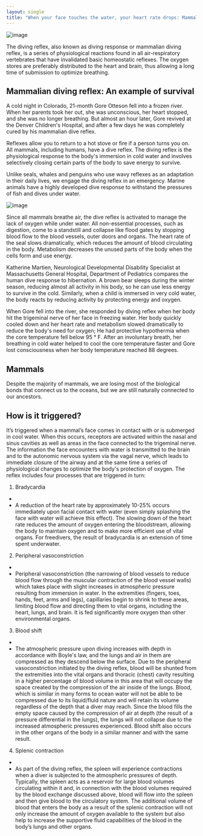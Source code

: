 ```yaml
---
layout: single
title: "When your face touches the water, your heart rate drops: Mammalian Diving Reflex"
---
```

![image](https://i.hizliresim.com/5a8ZDl.jpg)

The diving reflex, also known as diving response or mammalian diving reflex, is a series of physiological reactions found in all air-respiratory vertebrates that have invalidated basic homeostatic reflexes. The oxygen stores are preferably distributed to the heart and brain, thus allowing a long time of submission to optimize breathing.

Mammalian diving reflex: An example of survival
-
A cold night in Colorado, 21-month Gore Otteson fell into a frozen river. When her parents took her out, she was unconscious, her heart stopped, and she was no longer breathing. But almost an hour later, Gore revived at the Denver Children's Hospital, and after a few days he was completely cured by his mammalian dive reflex.

Reflexes allow you to return to a hot stove or fire if a person turns you on. All mammals, including humans, have a dive reflex. The diving reflex is the physiological response to the body's immersion in cold water and involves selectively closing certain parts of the body to save energy to survive.

Unlike seals, whales and penguins who use wavy reflexes as an adaptation in their daily lives, we engage the diving reflex in an emergency. Marine animals have a highly developed dive response to withstand the pressures of fish and dives under water.

<script async src="//pagead2.googlesyndication.com/pagead/js/adsbygoogle.js"></script>
<ins class="adsbygoogle"
     style="display:block; text-align:center;"
     data-ad-layout="in-article"
     data-ad-format="fluid"
     data-ad-client="ca-pub-7868661326160958"
     data-ad-slot="3072558811"></ins>
<script>
     (adsbygoogle = window.adsbygoogle || []).push({});
</script>

![image](https://i.hizliresim.com/nQAXal.jpg)

Since all mammals breathe air, the dive reflex is activated to manage the lack of oxygen while under water. All non-essential processes, such as digestion, come to a standstill and collapse like flood gates by stopping blood flow to the blood vessels, outer doors and organs. The heart rate of the seal slows dramatically, which reduces the amount of blood circulating in the body. Metabolism decreases the unused parts of the body when the cells form and use energy.

Katherine Martien, Neurological Developmental Disability Specialist at Massachusetts General Hospital, Department of Pediatrics compares the human dive response to hibernation. A brown bear sleeps during the winter season, reducing almost all activity in his body, so he can use less energy to survive in the cold. Similarly, when a child is immersed in very cold water, the body reacts by reducing activity by protecting energy and oxygen.

When Gore fell into the river, she responded by diving reflex when her body hit the trigeminal nerve of her face in freezing water. Her body quickly cooled down and her heart rate and metabolism slowed dramatically to reduce the body's need for oxygen; He had protective hypothermia when the core temperature fell below 95 ° F. After an involuntary breath, her breathing in cold water helped to cool the core temperature faster and Gore lost consciousness when her body temperature reached 88 degrees.

Mammals
-
Despite the majority of mammals, we are losing most of the biological bonds that connect us to the oceans, but we are still naturally connected to our ancestors.

<script async src="//pagead2.googlesyndication.com/pagead/js/adsbygoogle.js"></script>
<ins class="adsbygoogle"
     style="display:block; text-align:center;"
     data-ad-layout="in-article"
     data-ad-format="fluid"
     data-ad-client="ca-pub-7868661326160958"
     data-ad-slot="3072558811"></ins>
<script>
     (adsbygoogle = window.adsbygoogle || []).push({});
</script>

How is it triggered?
-
It’s triggered when a mammal’s face comes in contact with or is submerged in cool water. When this occurs, receptors are activated within the nasal and sinus cavities as well as areas in the face connected to the trigeminal nerve. The information the face encounters with water is transmitted to the brain and to the autonomic nervous system via the vagal nerve, which leads to immediate closure of the airway and at the same time a series of physiological changes to optimize the body's protection of oxygen. The reflex includes four processes that are triggered in turn:

1. Bradycardia
-
- A reduction of the heart rate by approximately 10-25% occurs immediately upon facial contact with water (even simply splashing the face with water will achieve this effect). The slowing down of the heart rate reduces the amount of oxygen entering the bloodstream, allowing the body to maintain oxygen and to make more efficient use of vital organs. For freedivers, the result of bradycardia is an extension of time spent underwater.

2. Peripheral vasoconstriction
-
- Peripheral vasoconstriction (the narrowing of blood vessels to reduce blood flow through the muscular contraction of the blood vessel walls) which takes place with slight increases in atmospheric pressure resulting from immersion in water. In the extremities (fingers, toes, hands, feet, arms and legs), capillaries begin to shrink to these areas, limiting blood flow and directing them to vital organs, including the heart, lungs, and brain. It is fed significantly more oxygen than other environmental organs.

<script async src="//pagead2.googlesyndication.com/pagead/js/adsbygoogle.js"></script>
<ins class="adsbygoogle"
     style="display:block; text-align:center;"
     data-ad-layout="in-article"
     data-ad-format="fluid"
     data-ad-client="ca-pub-7868661326160958"
     data-ad-slot="3072558811"></ins>
<script>
     (adsbygoogle = window.adsbygoogle || []).push({});
</script>

3. Blood shift
-
- The atmospheric pressure upon diving increases with depth in accordance with Boyle's law, and the lungs and air in them are compressed as they descend below the surface. Due to the peripheral vasoconstriction initiated by the diving reflex, blood will be shunted from the extremities into the vital organs and thoracic (chest) cavity resulting in a higher percentage of blood volume in this area that will occupy the space created by the compression of the air inside of the lungs. Blood, which is similar in many forms to ocean water will not be able to be compressed due to its liquid/fluid nature and will retain its volume regardless of the depth that a diver may reach. Since the blood fills the empty space caused by the compression of air at depth (the result of a pressure differential in the lungs), the lungs will not collapse due to the increased atmospheric pressures experienced. Blood shift also occurs in the other organs of the body in a similar manner and with the same result.

4. Splenic contraction
-
- As part of the diving reflex, the spleen will experience contractions when a diver is subjected to the atmospheric pressures of depth. Typically, the spleen acts as a reservoir for large blood volumes circulating within it and, in connection with the blood volumes required by the blood exchange discussed above, blood will flow into the spleen and then give blood to the circulatory system. The additional volume of blood that enters the body as a result of the splenic contraction will not only increase the amount of oxygen available to the system but also help to increase the supportive fluid capabilities of the blood in the body’s lungs and other organs.
